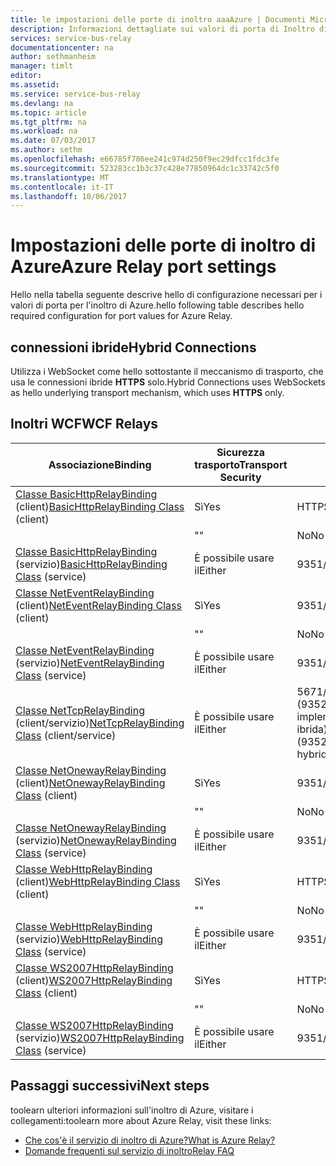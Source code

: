 ```yaml
---
title: le impostazioni delle porte di inoltro aaaAzure | Documenti Microsoft
description: Informazioni dettagliate sui valori di porta di Inoltro di Azure.
services: service-bus-relay
documentationcenter: na
author: sethmanheim
manager: timlt
editor: 
ms.assetid: 
ms.service: service-bus-relay
ms.devlang: na
ms.topic: article
ms.tgt_pltfrm: na
ms.workload: na
ms.date: 07/03/2017
ms.author: sethm
ms.openlocfilehash: e66785f786ee241c974d250f9ec29dfcc1fdc3fe
ms.sourcegitcommit: 523283cc1b3c37c428e77850964dc1c33742c5f0
ms.translationtype: MT
ms.contentlocale: it-IT
ms.lasthandoff: 10/06/2017
---
```

# <a name="azure-relay-port-settings"></a><span data-ttu-id="6214b-103">Impostazioni delle porte di inoltro di Azure</span><span class="sxs-lookup"><span data-stu-id="6214b-103">Azure Relay port settings</span></span>

<span data-ttu-id="6214b-104">Hello nella tabella seguente descrive hello di configurazione necessari per i valori di porta per l'inoltro di Azure.</span><span class="sxs-lookup"><span data-stu-id="6214b-104">hello following table describes hello required configuration for port values for Azure Relay.</span></span>

## <a name="hybrid-connections"></a><span data-ttu-id="6214b-105">connessioni ibride</span><span class="sxs-lookup"><span data-stu-id="6214b-105">Hybrid Connections</span></span>
<span data-ttu-id="6214b-106">Utilizza i WebSocket come hello sottostante il meccanismo di trasporto, che usa le connessioni ibride **HTTPS** solo.</span><span class="sxs-lookup"><span data-stu-id="6214b-106">Hybrid Connections uses WebSockets as hello underlying transport mechanism, which uses **HTTPS** only.</span></span> 

## <a name="wcf-relays"></a><span data-ttu-id="6214b-107">Inoltri WCF</span><span class="sxs-lookup"><span data-stu-id="6214b-107">WCF Relays</span></span>
  
|<span data-ttu-id="6214b-108">Associazione</span><span class="sxs-lookup"><span data-stu-id="6214b-108">Binding</span></span>|<span data-ttu-id="6214b-109">Sicurezza trasporto</span><span class="sxs-lookup"><span data-stu-id="6214b-109">Transport Security</span></span>|<span data-ttu-id="6214b-110">Porta</span><span class="sxs-lookup"><span data-stu-id="6214b-110">Port</span></span>|  
|-------------|------------------------|----------|  
|<span data-ttu-id="6214b-111">[Classe BasicHttpRelayBinding](/dotnet/api/microsoft.servicebus.basichttprelaybinding) (client)</span><span class="sxs-lookup"><span data-stu-id="6214b-111">[BasicHttpRelayBinding Class](/dotnet/api/microsoft.servicebus.basichttprelaybinding) (client)</span></span>|<span data-ttu-id="6214b-112">Sì</span><span class="sxs-lookup"><span data-stu-id="6214b-112">Yes</span></span>|<span data-ttu-id="6214b-113">HTTPS</span><span class="sxs-lookup"><span data-stu-id="6214b-113">HTTPS</span></span>| 
| |<span data-ttu-id="6214b-114">"</span><span class="sxs-lookup"><span data-stu-id="6214b-114">"</span></span> |<span data-ttu-id="6214b-115">No</span><span class="sxs-lookup"><span data-stu-id="6214b-115">No</span></span>|<span data-ttu-id="6214b-116">HTTP</span><span class="sxs-lookup"><span data-stu-id="6214b-116">HTTP</span></span>|  
|<span data-ttu-id="6214b-117">[Classe BasicHttpRelayBinding](/dotnet/api/microsoft.servicebus.basichttprelaybinding) (servizio)</span><span class="sxs-lookup"><span data-stu-id="6214b-117">[BasicHttpRelayBinding Class](/dotnet/api/microsoft.servicebus.basichttprelaybinding) (service)</span></span>|<span data-ttu-id="6214b-118">È possibile usare il</span><span class="sxs-lookup"><span data-stu-id="6214b-118">Either</span></span>|<span data-ttu-id="6214b-119">9351/HTTP</span><span class="sxs-lookup"><span data-stu-id="6214b-119">9351/HTTP</span></span>|  
|<span data-ttu-id="6214b-120">[Classe NetEventRelayBinding](/dotnet/api/microsoft.servicebus.neteventrelaybinding) (client)</span><span class="sxs-lookup"><span data-stu-id="6214b-120">[NetEventRelayBinding Class](/dotnet/api/microsoft.servicebus.neteventrelaybinding) (client)</span></span>|<span data-ttu-id="6214b-121">Sì</span><span class="sxs-lookup"><span data-stu-id="6214b-121">Yes</span></span>|<span data-ttu-id="6214b-122">9351/HTTPS</span><span class="sxs-lookup"><span data-stu-id="6214b-122">9351/HTTPS</span></span>|  
||<span data-ttu-id="6214b-123">"</span><span class="sxs-lookup"><span data-stu-id="6214b-123">"</span></span> |<span data-ttu-id="6214b-124">No</span><span class="sxs-lookup"><span data-stu-id="6214b-124">No</span></span>|<span data-ttu-id="6214b-125">9350/HTTP</span><span class="sxs-lookup"><span data-stu-id="6214b-125">9350/HTTP</span></span>|  
|<span data-ttu-id="6214b-126">[Classe NetEventRelayBinding](/dotnet/api/microsoft.servicebus.neteventrelaybinding) (servizio)</span><span class="sxs-lookup"><span data-stu-id="6214b-126">[NetEventRelayBinding Class](/dotnet/api/microsoft.servicebus.neteventrelaybinding) (service)</span></span>|<span data-ttu-id="6214b-127">È possibile usare il</span><span class="sxs-lookup"><span data-stu-id="6214b-127">Either</span></span>|<span data-ttu-id="6214b-128">9351/HTTP</span><span class="sxs-lookup"><span data-stu-id="6214b-128">9351/HTTP</span></span>|  
|<span data-ttu-id="6214b-129">[Classe NetTcpRelayBinding](/dotnet/api/microsoft.servicebus.nettcprelaybinding) (client/servizio)</span><span class="sxs-lookup"><span data-stu-id="6214b-129">[NetTcpRelayBinding Class](/dotnet/api/microsoft.servicebus.nettcprelaybinding) (client/service)</span></span>|<span data-ttu-id="6214b-130">È possibile usare il</span><span class="sxs-lookup"><span data-stu-id="6214b-130">Either</span></span>|<span data-ttu-id="6214b-131">5671/9352/HTTP (9352/9353 in caso di implementazione ibrida)</span><span class="sxs-lookup"><span data-stu-id="6214b-131">5671/9352/HTTP (9352/9353 if using hybrid)</span></span>|  
|<span data-ttu-id="6214b-132">[Classe NetOnewayRelayBinding](/dotnet/api/microsoft.servicebus.netonewayrelaybinding) (client)</span><span class="sxs-lookup"><span data-stu-id="6214b-132">[NetOnewayRelayBinding Class](/dotnet/api/microsoft.servicebus.netonewayrelaybinding) (client)</span></span>|<span data-ttu-id="6214b-133">Sì</span><span class="sxs-lookup"><span data-stu-id="6214b-133">Yes</span></span>|<span data-ttu-id="6214b-134">9351/HTTPS</span><span class="sxs-lookup"><span data-stu-id="6214b-134">9351/HTTPS</span></span>|  
||<span data-ttu-id="6214b-135">"</span><span class="sxs-lookup"><span data-stu-id="6214b-135">"</span></span> |<span data-ttu-id="6214b-136">No</span><span class="sxs-lookup"><span data-stu-id="6214b-136">No</span></span>|<span data-ttu-id="6214b-137">9350/HTTP</span><span class="sxs-lookup"><span data-stu-id="6214b-137">9350/HTTP</span></span>|  
|<span data-ttu-id="6214b-138">[Classe NetOnewayRelayBinding](/dotnet/api/microsoft.servicebus.netonewayrelaybinding) (servizio)</span><span class="sxs-lookup"><span data-stu-id="6214b-138">[NetOnewayRelayBinding Class](/dotnet/api/microsoft.servicebus.netonewayrelaybinding) (service)</span></span>|<span data-ttu-id="6214b-139">È possibile usare il</span><span class="sxs-lookup"><span data-stu-id="6214b-139">Either</span></span>|<span data-ttu-id="6214b-140">9351/HTTP</span><span class="sxs-lookup"><span data-stu-id="6214b-140">9351/HTTP</span></span>|  
|<span data-ttu-id="6214b-141">[Classe WebHttpRelayBinding](/dotnet/api/microsoft.servicebus.webhttprelaybinding) (client)</span><span class="sxs-lookup"><span data-stu-id="6214b-141">[WebHttpRelayBinding Class](/dotnet/api/microsoft.servicebus.webhttprelaybinding) (client)</span></span>|<span data-ttu-id="6214b-142">Sì</span><span class="sxs-lookup"><span data-stu-id="6214b-142">Yes</span></span>|<span data-ttu-id="6214b-143">HTTPS</span><span class="sxs-lookup"><span data-stu-id="6214b-143">HTTPS</span></span>|  
||<span data-ttu-id="6214b-144">"</span><span class="sxs-lookup"><span data-stu-id="6214b-144">"</span></span> |<span data-ttu-id="6214b-145">No</span><span class="sxs-lookup"><span data-stu-id="6214b-145">No</span></span>|<span data-ttu-id="6214b-146">HTTP</span><span class="sxs-lookup"><span data-stu-id="6214b-146">HTTP</span></span>|  
|<span data-ttu-id="6214b-147">[Classe WebHttpRelayBinding](/dotnet/api/microsoft.servicebus.webhttprelaybinding) (servizio)</span><span class="sxs-lookup"><span data-stu-id="6214b-147">[WebHttpRelayBinding Class](/dotnet/api/microsoft.servicebus.webhttprelaybinding) (service)</span></span>|<span data-ttu-id="6214b-148">È possibile usare il</span><span class="sxs-lookup"><span data-stu-id="6214b-148">Either</span></span>|<span data-ttu-id="6214b-149">9351/HTTP</span><span class="sxs-lookup"><span data-stu-id="6214b-149">9351/HTTP</span></span>|  
|<span data-ttu-id="6214b-150">[Classe WS2007HttpRelayBinding](/dotnet/api/microsoft.servicebus.ws2007httprelaybinding) (client)</span><span class="sxs-lookup"><span data-stu-id="6214b-150">[WS2007HttpRelayBinding Class](/dotnet/api/microsoft.servicebus.ws2007httprelaybinding) (client)</span></span>|<span data-ttu-id="6214b-151">Sì</span><span class="sxs-lookup"><span data-stu-id="6214b-151">Yes</span></span>|<span data-ttu-id="6214b-152">HTTPS</span><span class="sxs-lookup"><span data-stu-id="6214b-152">HTTPS</span></span>|  
||<span data-ttu-id="6214b-153">"</span><span class="sxs-lookup"><span data-stu-id="6214b-153">"</span></span> |<span data-ttu-id="6214b-154">No</span><span class="sxs-lookup"><span data-stu-id="6214b-154">No</span></span>|<span data-ttu-id="6214b-155">HTTP</span><span class="sxs-lookup"><span data-stu-id="6214b-155">HTTP</span></span>|  
|<span data-ttu-id="6214b-156">[Classe WS2007HttpRelayBinding](/dotnet/api/microsoft.servicebus.ws2007httprelaybinding) (servizio)</span><span class="sxs-lookup"><span data-stu-id="6214b-156">[WS2007HttpRelayBinding Class](/dotnet/api/microsoft.servicebus.ws2007httprelaybinding) (service)</span></span>|<span data-ttu-id="6214b-157">È possibile usare il</span><span class="sxs-lookup"><span data-stu-id="6214b-157">Either</span></span>|<span data-ttu-id="6214b-158">9351/HTTP</span><span class="sxs-lookup"><span data-stu-id="6214b-158">9351/HTTP</span></span>|

## <a name="next-steps"></a><span data-ttu-id="6214b-159">Passaggi successivi</span><span class="sxs-lookup"><span data-stu-id="6214b-159">Next steps</span></span>
<span data-ttu-id="6214b-160">toolearn ulteriori informazioni sull'inoltro di Azure, visitare i collegamenti:</span><span class="sxs-lookup"><span data-stu-id="6214b-160">toolearn more about Azure Relay, visit these links:</span></span>
* [<span data-ttu-id="6214b-161">Che cos'è il servizio di inoltro di Azure?</span><span class="sxs-lookup"><span data-stu-id="6214b-161">What is Azure Relay?</span></span>](relay-what-is-it.md)
* [<span data-ttu-id="6214b-162">Domande frequenti sul servizio di inoltro</span><span class="sxs-lookup"><span data-stu-id="6214b-162">Relay FAQ</span></span>](relay-faq.md)